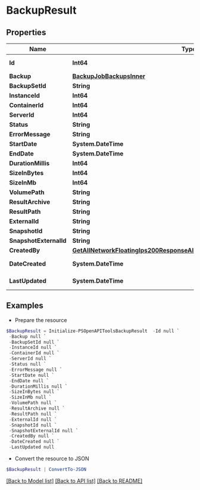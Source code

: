 # BackupResult
## Properties

Name | Type | Description | Notes
------------ | ------------- | ------------- | -------------
**Id** | **Int64** | Backup Result ID | [optional] 
**Backup** | [**BackupJobBackupsInner**](BackupJobBackupsInner.md) |  | [optional] 
**BackupSetId** | **String** |  | [optional] 
**InstanceId** | **Int64** |  | [optional] 
**ContainerId** | **Int64** |  | [optional] 
**ServerId** | **Int64** |  | [optional] 
**Status** | **String** |  | [optional] 
**ErrorMessage** | **String** |  | [optional] 
**StartDate** | **System.DateTime** |  | [optional] 
**EndDate** | **System.DateTime** |  | [optional] 
**DurationMillis** | **Int64** |  | [optional] 
**SizeInBytes** | **Int64** |  | [optional] 
**SizeInMb** | **Int64** |  | [optional] 
**VolumePath** | **String** |  | [optional] 
**ResultArchive** | **String** |  | [optional] 
**ResultPath** | **String** |  | [optional] 
**ExternalId** | **String** |  | [optional] 
**SnapshotId** | **String** |  | [optional] 
**SnapshotExternalId** | **String** |  | [optional] 
**CreatedBy** | [**GetAllNetworkFloatingIps200ResponseAllOfNetworkFloatingIpsInnerCreatedBy**](GetAllNetworkFloatingIps200ResponseAllOfNetworkFloatingIpsInnerCreatedBy.md) |  | [optional] 
**DateCreated** | **System.DateTime** | Date Created | [optional] 
**LastUpdated** | **System.DateTime** | Last Updated | [optional] 

## Examples

- Prepare the resource
```powershell
$BackupResult = Initialize-PSOpenAPIToolsBackupResult  -Id null `
 -Backup null `
 -BackupSetId null `
 -InstanceId null `
 -ContainerId null `
 -ServerId null `
 -Status null `
 -ErrorMessage null `
 -StartDate null `
 -EndDate null `
 -DurationMillis null `
 -SizeInBytes null `
 -SizeInMb null `
 -VolumePath null `
 -ResultArchive null `
 -ResultPath null `
 -ExternalId null `
 -SnapshotId null `
 -SnapshotExternalId null `
 -CreatedBy null `
 -DateCreated null `
 -LastUpdated null
```

- Convert the resource to JSON
```powershell
$BackupResult | ConvertTo-JSON
```

[[Back to Model list]](../README.md#documentation-for-models) [[Back to API list]](../README.md#documentation-for-api-endpoints) [[Back to README]](../README.md)

